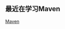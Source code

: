 ## 最近在学习Maven
[Maven](https://github.com/HIbian/GitStudy/blob/master/Mynotes/Enotes/Framwork/Maven/Maven.md)
